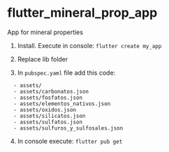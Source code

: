 # flutter_mineral_prop_app
App for mineral properties

1)  Install.
  Execute in console:
  `flutter create my_app`

2) Replace lib folder 
3) In `pubspec.yaml` file add this code:            
  ``` assets:
    - assets/
    - assets/carbonatos.json   
    - assets/fosfatos.json 
    - assets/elementos_nativos.json 
    - assets/oxidos.json 
    - assets/silicatos.json 
    - assets/sulfatos.json 
    - assets/sulfuros_y_sulfosales.json   
``` 
4) In console execute: `flutter pub get`
    



